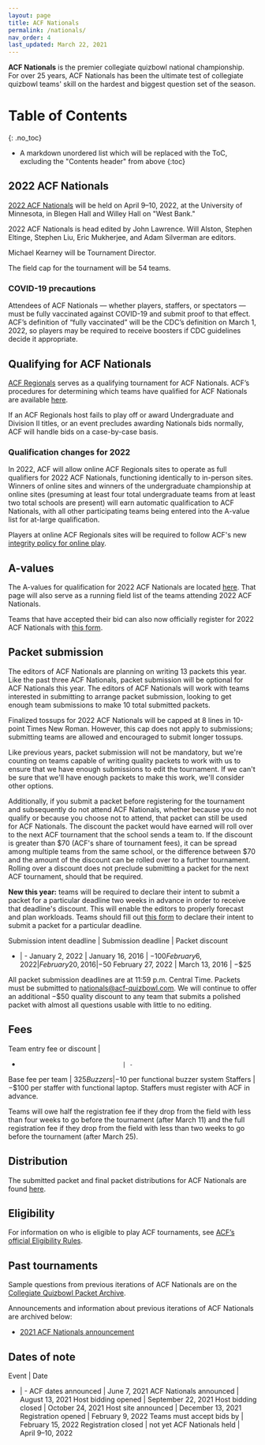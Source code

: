 ```yaml
---
layout: page
title: ACF Nationals
permalink: /nationals/
nav_order: 4
last_updated: March 22, 2021
---
```


**ACF Nationals** is the premier collegiate quizbowl national championship. For over 25 years, ACF Nationals has been the ultimate test of collegiate quizbowl teams' skill on the hardest and biggest question set of the season.

# Table of Contents
{: .no_toc}
* A markdown unordered list which will be replaced with the ToC, excluding the "Contents header" from above
{:toc}

## 2022 ACF Nationals
[2022 ACF Nationals](https://hsquizbowl.org/forums/viewtopic.php?f=8&t=25391) will be held on April 9–10, 2022, at the University of Minnesota, in Blegen Hall and Willey Hall on "West Bank."

2022 ACF Nationals is head edited by John Lawrence. Will Alston, Stephen Eltinge, Stephen Liu, Eric Mukherjee, and Adam Silverman are editors.

Michael Kearney will be Tournament Director.

The field cap for the tournament will be 54 teams.

<!-- More details about packet submission, fees, field size, and staffing will be available in the coming months. -->

### COVID-19 precautions
Attendees of ACF Nationals — whether players, staffers, or spectators — must be fully vaccinated against COVID-19 and submit proof to that effect. ACF’s definition of “fully vaccinated” will be the CDC’s definition on March 1, 2022, so players may be required to receive boosters if CDC guidelines decide it appropriate.

## Qualifying for ACF Nationals
[ACF Regionals](/regionals) serves as a qualifying tournament for ACF Nationals. ACF’s procedures for determining which teams have qualified for ACF Nationals are available [here](/nationals-qualification).

If an ACF Regionals host fails to play off or award Undergraduate and Division II titles, or an event precludes awarding Nationals bids normally, ACF will handle bids on a case-by-case basis.

### Qualification changes for 2022
In 2022, ACF will allow online ACF Regionals sites to operate as full qualifiers for 2022 ACF Nationals, functioning identically to in-person sites. Winners of online sites and winners of the undergraduate championship at online sites (presuming at least four total undergraduate teams from at least two total schools are present) will earn automatic qualification to ACF Nationals, with all other participating teams being entered into the A-value list for at-large qualification. <!-- This was announced on January 14, 2022. -->

Players at online ACF Regionals sites will be required to follow ACF's new [integrity policy for online play](https://docs.google.com/document/d/1W8uR9u6WDe-A3H2aqHTLkaVQvivprgfsICYt1G6C8Rs/edit).
<!-- todo: make that doc into static page, under /policies/ -->

## A-values
The A-values for qualification for 2022 ACF Nationals are located [here](/a-values). That page will also serve as a running field list of the teams attending 2022 ACF Nationals.

Teams that have accepted their bid can also now officially register for 2022 ACF Nationals with [this form](https://forms.gle/doeAzE6TvPytdSex6).

## Packet submission
The editors of ACF Nationals are planning on writing 13 packets this year. Like the past three ACF Nationals, packet submission will be optional for ACF Nationals this year. The editors of ACF Nationals will work with teams interested in submitting to arrange packet submission, looking to get enough team submissions to make 10 total submitted packets.

Finalized tossups for 2022 ACF Nationals will be capped at 8 lines in 10-point Times New Roman. However, this cap does not apply to submissions; submitting teams are allowed and encouraged to submit longer tossups.

Like previous years, packet submission will not be mandatory, but we're counting on teams capable of writing quality packets to work with us to ensure that we have enough submissions to edit the tournament. If we can't be sure that we'll have enough packets to make this work, we'll consider other options.

Additionally, if you submit a packet before registering for the tournament and subsequently do not attend ACF Nationals, whether because you do not qualify or because you choose not to attend, that packet can still be used for ACF Nationals. The discount the packet would have earned will roll over to the next ACF tournament that the school sends a team to. If the discount is greater than $70 (ACF's share of tournament fees), it can be spread among multiple teams from the same school, or the difference between $70 and the amount of the discount can be rolled over to a further tournament. Rolling over a discount does not preclude submitting a packet for the next ACF tournament, should that be required.

**New this year:** teams will be required to declare their intent to submit a packet for a particular deadline two weeks in advance in order to receive that deadline's discount. This will enable the editors to properly forecast and plan workloads. Teams should fill out [this form](https://forms.gle/mZd9yzJVSXDC8Jok8) to declare their intent to submit a packet for a particular deadline.

Submission intent deadline | Submission deadline | Packet discount
- | -
January 2, 2022 | January 16, 2016 | −$100
February 6, 2022 | February 20, 2016 | −$50
February 27, 2022 | March 13, 2016 | −$25

All packet submission deadlines are at 11:59 p.m. Central Time. Packets must be submitted to [nationals@acf-quizbowl.com](mailto:nationals@acf-quizbowl.com). We will continue to offer an additional −$50 quality discount to any team that submits a polished packet with almost all questions usable with little to no editing.

## Fees

Team entry fee or discount         | 
-                                  | -
Base fee per team                  | $325
Buzzers                            | −$10 per functional buzzer system
Staffers                           | −$100 per staffer with functional laptop. Staffers must register with ACF in advance.

Teams will owe half the registration fee if they drop from the field with less than four weeks to go before the tournament (after March 11) and the full registration fee if they drop from the field with less than two weeks to go before the tournament (after March 25).

## Distribution
The submitted packet and final packet distributions for ACF Nationals are found [here](/distribution).

## Eligibility
For information on who is eligible to play ACF tournaments, see [ACF’s official Eligibility Rules](/eligibility-rules).

<!-- ## Staffing
If you would like to staff ACF Nationals, email both [td@acf-quizbowl.com](mailto:td@acf-quizbowl.com) and [staffing@acf-quizbowl.com](mailto:staffing@acf-quizbowl.com) with the subject line "ACF Nationals staffing." -->

<!--
## Hosting
ACF is currently soliciting bids to host 2022 ACF Nationals. To bid, please fill out [this form](https://forms.gle/UrUe8m5UonW2t7d86) by Sunday, October 24, 2021, at 11:59 p.m. Pacific Time.
The hosting guidelines and benefits are outlined [here](/hosting-guidelines#details-about-bidding-for-acf-nationals).

ACF seeks to receive as many bids as possible from different institutions. Please provide as much of the requested information as possible, paying particular care to the sections about COVID-19 restrictions.

For any questions, please contact both the Nationals Tournament Director at [td@acf-quizbowl.com](mailto:td@acf-quizbowl.com) and the Mirror Coordinator at [hosting@acf-quizbowl.com](mailto:hosting@acf-quizbowl.com).

ACF plans to announce the location of the tournament by around November 1, 2021.
-->

## Past tournaments
Sample questions from previous iterations of ACF Nationals are on the [Collegiate Quizbowl Packet Archive](http://hsquizbowl.org/db/questionsets/search/?name=ACF+Nationals&col=1&season=&archived=y).

Announcements and information about previous iterations of ACF Nationals are archived below:

* [2021 ACF Nationals announcement](/tournaments/archive/2020/ACF%20Nationals)

## Dates of note

Event | Date
- | -
ACF dates announced     | June 7, 2021
ACF Nationals announced | August 13, 2021
Host bidding opened     | September 22, 2021
Host bidding closed     | October 24, 2021
Host site announced     | December 13, 2021
Registration opened     | February 9, 2022
Teams must accept bids by | February 15, 2022
Registration closed     | not yet
ACF Nationals held      | April 9–10, 2022
